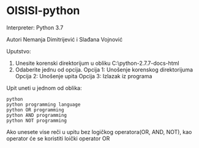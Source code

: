 # OISISI-python

Interpreter: Python 3.7

Autori Nemanja Dimitrijević i Slađana Vojnović

Uputstvo:
1. Unesite korenski direktorijum u obliku C:\python-2.7.7-docs-html
2. Odaberite jednu od opcija.
        Opcija 1: Unošenje korenskog direktorijuma
        Opcija 2: Unošenje upita
        Opcija 3: Izlazak iz programa
        
Upit uneti u jednom od oblika:

    python
    python programming language
    python OR programming
    python AND programming
    python NOT programming
    
Ako unesete vise reči u upitu bez logičkog operatora(OR, AND, NOT), kao operator će se koristiti loički operator OR